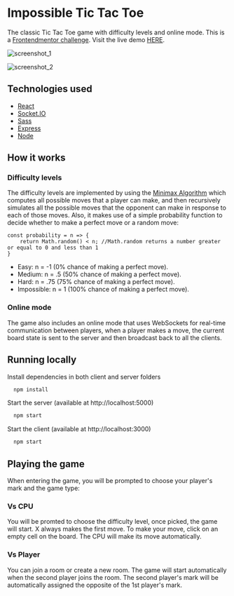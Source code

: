 
# Impossible Tic Tac Toe

The classic Tic Tac Toe game with difficulty levels and online mode. This is a [Frontendmentor challenge](https://www.frontendmentor.io/challenges/tic-tac-toe-game-Re7ZF_E2v). Visit the live demo [HERE](https://impossible-tic-tac-toe-react.netlify.app/).

![screenshot_1](https://user-images.githubusercontent.com/57046544/225476773-5bf5c8b0-88b1-4abb-9040-c0b376dfa498.png)

![screenshot_2](https://user-images.githubusercontent.com/57046544/225476783-5e5bcb59-f342-432d-a466-8ef20ccea184.png)

## Technologies used
 - [React](https://es.reactjs.org/)
 - [Socket.IO](https://socket.io/)
 - [Sass](https://sass-lang.com/)
 - [Express](https://expressjs.com/)
 - [Node](https://nodejs.org/en/)

## How it works

### Difficulty levels

The difficulty levels are implemented by using the [Minimax Algorithm](https://www.geeksforgeeks.org/minimax-algorithm-in-game-theory-set-1-introduction/) which computes all possible moves that a player can make, and then recursively simulates all the possible moves that the opponent can make in response to each of those moves. Also, it makes use of a simple probability function to decide whether to make a perfect move or a random move:

```
const probability = n => {
    return Math.random() < n; //Math.random returns a number greater or equal to 0 and less than 1
}
```

 - Easy: n = -1 (0% chance of making a perfect move).
 - Medium: n = .5 (50% chance of making a perfect move).
 - Hard: n = .75 (75% chance of making a perfect move).
 - Impossible: n = 1 (100% chance of making a perfect move).

### Online mode

The game also includes an online mode that uses WebSockets for real-time communication between players, when a player makes a move, the current board state is sent to the server and then broadcast back to all the clients. 

## Running locally

Install dependencies in both client and server folders

```bash
  npm install
```

Start the server (available at http://localhost:5000)

```bash
  npm start
```

Start the client (available at http://localhost:3000)

```bash
  npm start
```

## Playing the game

When entering the game, you will be prompted to choose your player's mark and the game type:

### Vs CPU

You will be promted to choose the difficulty level, once picked, the game will start. X always makes the first move. To make your move, click on an empty cell on the board. The CPU will make its move automatically.

### Vs Player

You can join a room or create a new room. The game will start automatically when the second player joins the room. The second player's mark will be automatically assigned the opposite of the 1st player's mark.
